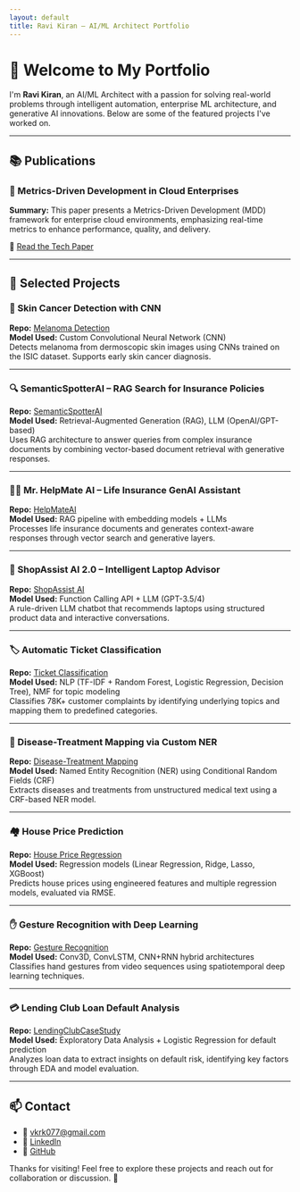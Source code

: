 ```yaml
---
layout: default
title: Ravi Kiran – AI/ML Architect Portfolio
---
```


# 👋 Welcome to My Portfolio

I'm **Ravi Kiran**, an AI/ML Architect with a passion for solving real-world problems through intelligent automation, enterprise ML architecture, and generative AI innovations. Below are some of the featured projects I've worked on.

---

## 📚 Publications

### 📝 Metrics-Driven Development in Cloud Enterprises

**Summary:** This paper presents a Metrics-Driven Development (MDD) framework for enterprise cloud environments, emphasizing real-time metrics to enhance performance, quality, and delivery.

🔗 [Read the Tech Paper](https://ijritcc.org/index.php/ijritcc/article/view/9146)

---

## 🚀 Selected Projects

### 🧴 Skin Cancer Detection with CNN

**Repo:** [Melanoma Detection](https://github.com/ravikirankrishnaprasad/melanoma-detection-neural-network)  
**Model Used:** Custom Convolutional Neural Network (CNN)  
Detects melanoma from dermoscopic skin images using CNNs trained on the ISIC dataset. Supports early skin cancer diagnosis.

---

### 🔍 SemanticSpotterAI – RAG Search for Insurance Policies

**Repo:** [SemanticSpotterAI](https://github.com/ravikirankrishnaprasad/SemanticSpotterAI)  
**Model Used:** Retrieval-Augmented Generation (RAG), LLM (OpenAI/GPT-based)  
Uses RAG architecture to answer queries from complex insurance documents by combining vector-based document retrieval with generative responses.

---

### 🧑‍💼 Mr. HelpMate AI – Life Insurance GenAI Assistant

**Repo:** [HelpMateAI](https://github.com/ravikirankrishnaprasad/HelpmateAI)  
**Model Used:** RAG pipeline with embedding models + LLMs  
Processes life insurance documents and generates context-aware responses through vector search and generative layers.

---

### 🛒 ShopAssist AI 2.0 – Intelligent Laptop Advisor

**Repo:** [ShopAssist AI](https://github.com/ravikirankrishnaprasad/ShopAssistAI)  
**Model Used:** Function Calling API + LLM (GPT-3.5/4)  
A rule-driven LLM chatbot that recommends laptops using structured product data and interactive conversations.

---

### 🏷️ Automatic Ticket Classification

**Repo:** [Ticket Classification](https://github.com/ravikirankrishnaprasad/automatic-ticket-classification)  
**Model Used:** NLP (TF-IDF + Random Forest, Logistic Regression, Decision Tree), NMF for topic modeling  
Classifies 78K+ customer complaints by identifying underlying topics and mapping them to predefined categories.

---

### 🏥 Disease-Treatment Mapping via Custom NER

**Repo:** [Disease-Treatment Mapping](https://github.com/ravikirankrishnaprasad/syntactical-processing-mapping-diseases-on-healthcaredata)  
**Model Used:** Named Entity Recognition (NER) using Conditional Random Fields (CRF)  
Extracts diseases and treatments from unstructured medical text using a CRF-based NER model.

---

### 🏘️ House Price Prediction

**Repo:** [House Price Regression](https://github.com/ravikirankrishnaprasad/kaggle_house_price_advanced_regression)  
**Model Used:** Regression models (Linear Regression, Ridge, Lasso, XGBoost)  
Predicts house prices using engineered features and multiple regression models, evaluated via RMSE.

---

### ✋ Gesture Recognition with Deep Learning

**Repo:** [Gesture Recognition](https://github.com/ravikirankrishnaprasad/gesture-recognition-project)  
**Model Used:** Conv3D, ConvLSTM, CNN+RNN hybrid architectures  
Classifies hand gestures from video sequences using spatiotemporal deep learning techniques.

---

### 💳 Lending Club Loan Default Analysis

**Repo:** [LendingClubCaseStudy](https://github.com/ravikirankrishnaprasad/LendingClubCaseStudy)  
**Model Used:** Exploratory Data Analysis + Logistic Regression for default prediction  
Analyzes loan data to extract insights on default risk, identifying key factors through EDA and model evaluation.

---

## 📫 Contact

- 📧 [vkrk077@gmail.com](mailto:vkrk077@gmail.com)
- 💼 [LinkedIn](https://www.linkedin.com/in/ravikiran-krishnaprasad-27606a22/)
- 📂 [GitHub](https://github.com/ravikirankrishnaprasad)

Thanks for visiting! Feel free to explore these projects and reach out for collaboration or discussion. 🙌
